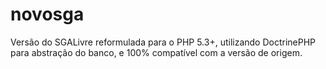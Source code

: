 novosga
=======

Versão do SGALivre reformulada para o PHP 5.3+, utilizando DoctrinePHP para abstração do banco, e 100% compatível com a versão de origem.